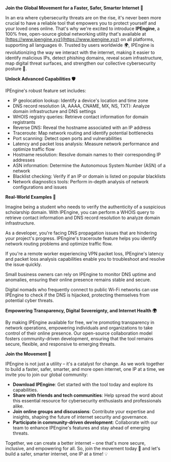 **Join the Global Movement for a Faster, Safer, Smarter Internet 🚀**

In an era where cybersecurity threats are on the rise, it's never been more crucial to have a reliable tool that empowers you to protect yourself and your loved ones online. That's why we're excited to introduce **IPEngine**, a 100% free, open-source global networking utility that's available at [https://www.ipengine.xyz](https://www.ipengine.xyz) on all platforms, supporting all languages 🌐. Trusted by users worldwide 🌍, IPEngine is revolutionizing the way we interact with the internet, making it easier to identify malicious IPs, detect phishing domains, reveal scam infrastructure, map digital threat surfaces, and strengthen our collective cybersecurity posture 🔐.

**Unlock Advanced Capabilities 🛡️**

IPEngine's robust feature set includes:

* IP geolocation lookup: Identify a device's location and time zone
* DNS record resolution (A, AAAA, CNAME, MX, NS, TXT): Analyze domain infrastructure and DNS settings
* WHOIS registry queries: Retrieve contact information for domain registrants
* Reverse DNS: Reveal the hostname associated with an IP address
* Traceroute: Map network routing and identify potential bottlenecks
* Port scanning: Detect open ports and vulnerabilities
* Latency and packet loss analysis: Measure network performance and optimize traffic flow
* Hostname resolution: Resolve domain names to their corresponding IP addresses
* ASN information: Determine the Autonomous System Number (ASN) of a network
* Blacklist checking: Verify if an IP or domain is listed on popular blacklists
* Network diagnostics tools: Perform in-depth analysis of network configurations and issues

**Real-World Examples 📡**

Imagine being a student who needs to verify the authenticity of a suspicious scholarship domain. With IPEngine, you can perform a WHOIS query to retrieve contact information and DNS record resolution to analyze domain infrastructure.

As a developer, you're facing DNS propagation issues that are hindering your project's progress. IPEngine's traceroute feature helps you identify network routing problems and optimize traffic flow.

If you're a remote worker experiencing VPN packet loss, IPEngine's latency and packet loss analysis capabilities enable you to troubleshoot and resolve the issue quickly.

Small business owners can rely on IPEngine to monitor DNS uptime and anomalies, ensuring their online presence remains stable and secure.

Digital nomads who frequently connect to public Wi-Fi networks can use IPEngine to check if the DNS is hijacked, protecting themselves from potential cyber threats.

**Empowering Transparency, Digital Sovereignty, and Internet Health 🌍**

By making IPEngine available for free, we're promoting transparency in network operations, empowering individuals and organizations to take control of their online presence. Our open-source collaboration model fosters community-driven development, ensuring that the tool remains secure, flexible, and responsive to emerging threats.

**Join the Movement 🔑**

IPEngine is not just a utility – it's a catalyst for change. As we work together to build a faster, safer, smarter, and more open internet, one IP at a time, we invite you to join our global community:

* **Download IPEngine**: Get started with the tool today and explore its capabilities.
* **Share with friends and tech communities**: Help spread the word about this essential resource for cybersecurity enthusiasts and professionals alike.
* **Join online groups and discussions**: Contribute your expertise and insights, shaping the future of internet security and governance.
* **Participate in community-driven development**: Collaborate with our team to enhance IPEngine's features and stay ahead of emerging threats.

Together, we can create a better internet – one that's more secure, inclusive, and empowering for all. So, join the movement today 🚀 and let's build a safer, smarter internet, one IP at a time! 💡